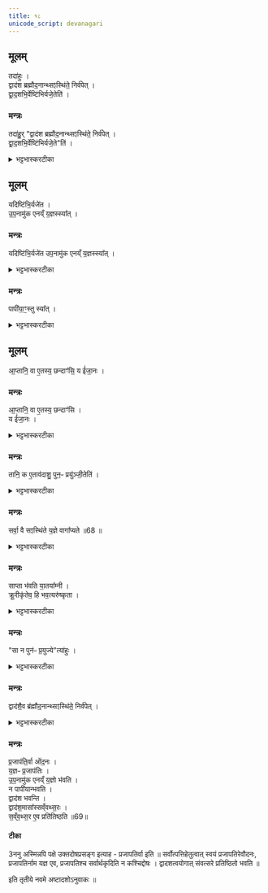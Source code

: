 ```yaml
---
title: १८
unicode_script: devanagari
---
```

## मूलम्
तदा॑हुः ।   
द्वाद॑श ब्रह्मौद॒नान्थ्सꣵस्थि॑ते॒ निर्व॑पेत् ।   
द्वा॒द॒शभि॒र्वेष्टि॑भिर्यजे॒तेति॑ ।   

### मन्त्रः
तदा॑हु॒र् "द्वाद॑श ब्रह्मौद॒नान्थ्सꣵस्थि॑ते॒ निर्व॑पेत् ।   
द्वा॒द॒शभि॒र्वेष्टि॑भिर्यजे॒ते"ति॑ ।   

<details><summary>भट्टभास्करटीका</summary>

1तदाहुः याज्ञिका विकल्पं - संस्थिते समाप्तेऽश्वमेधे गृहं गत्वा द्वादश ब्रह्मौदनान्निर्वपेत्, इष्टिभिर्वा द्वादशभिर्यजेत सर्वेऽप्याग्नेयाष्टाकपाला इत्याहुः । एतद्दूषयति - यदितादि ॥ इष्टिपक्षो दूष्यते ।   
</details>

## मूलम्
यदिष्टि॑भि॒र्यजे॑त ।   
उ॒प॒नामु॑क एनय्ँ य॒ज्ञस्स्या᳚त् ।   

### मन्त्रः

यदिष्टि॑भि॒र्यजे॑त उप॒नामु॑क एनय्ँ य॒ज्ञस्स्या᳚त् ।   
<details><summary>भट्टभास्करटीका</summary>

यदिष्टिभिर्यजेत एनं यज्ञ उपनामुकस्स्यात् अस्मिन् सदा उपनमनशीलस्स्यात्, यज्ञः फलतीति भावः । यज्ञफलं एनं न जहात्येव । 
</details>

### मन्त्रः
पापी॑या॒ꣳ॒स्तु स्या᳚त् ।   

<details><summary>भट्टभास्करटीका</summary>

किं तर्हीति - पापीयांस्तु स्यात् पापतरो भवति । कस्यचिदप्यकरणे पापः इष्टिकरणे पापतरः ब्रह्मौदनकरणे अपाप इति भावः ॥
</details>

## मूलम्
आ॒प्तानि॒ वा ए॒तस्य॒ छन्दाꣳ॑सि॒ य ई॑जा॒नः ।   
### मन्त्रः
आ॒प्तानि॒ वा ए॒तस्य॒ छन्दाꣳ॑सि ।   
य ई॑जा॒नः ।   
<details><summary>भट्टभास्करटीका</summary>

2अथ पापीयस्त्वमेव प्रतिपादयति - आप्तानीत्यादि ॥ य ईजानः समाप्तयागस्तस्य सर्वाणि छन्दांस्यपि हि आप्तानि उपयुक्तानि भवन्ति ।   
</details>

### मन्त्रः
तानि॒ क ए॒ताव॑दाशु॒ पुन॒ᳶ प्रयु॑ञ्जी॒तेति॑ ।   

<details><summary>भट्टभास्करटीका</summary>

तानि तादृशानि एतावदाशु एतावत्प्रमाणं शैघ्र्यं यत्र तादृशमतिक्षिप्रं कः पुनः प्रयुञ्जीत प्रयोक्तुमर्हति अयुक्तमेतदिति यावन् । इतिशब्दो हेतौ ।   
</details>

### मन्त्रः
सर्वा॒ वै सꣵस्थि॑ते य॒ज्ञे वागा᳚प्यते ॥68 ॥  
<details><summary>भट्टभास्करटीका</summary>

किंच - संस्थिते यज्ञे सर्वा वागाप्यते कृतप्रयोजना उपयुक्ता वर्तते ।   
</details>

### मन्त्रः
साप्ता भ॑वति या॒तया᳚म्नी ।  
क्रू॒रीकृ॑तेव॒ हि भव॒त्यरु॑ष्कृता ।  

<details><summary>भट्टभास्करटीका</summary>

सा च तथाभूता यातयाम्नी आत्तसारा भवति । तस्मात् सा अरुष्कृता पिष्टपेषणस्थानीयेन पुनः प्रयोगपीडनेन बाधिता क्रूरीकृतेव हि भवति हिंसकस्वभावतां नीतेव भवति ।   
</details>

### मन्त्रः
"सा न पुन॑ᳶ प्र॒युज्ये"त्या॑हुः ।   

<details><summary>भट्टभास्करटीका</summary>

तस्मात् सा न पुनः प्रयुज्या तदानीमेव न पुनः प्रयोक्तव्येत्याहुर्वेदार्थविदः । छान्दसः क्यप् ।   
</details>

### मन्त्रः
द्वाद॑शै॒व ब्र॑ह्मौद॒नान्थ्सꣵस्थि॑ते॒ निर्व॑पेत् ।   

<details><summary>भट्टभास्करटीका</summary>

तस्मात् ब्रह्मौदनानेव द्वादश निर्वपेत् ॥
</details>

### मन्त्रः
प्र॒जाप॑ति॒र्वा ओ॑द॒नः ।   
य॒ज्ञᳶ प्र॒जाप॑तिः ।   
उ॒प॒नामु॑क एनय्ँ य॒ज्ञो भ॑वति ।   
न पापी॑यान्भवति ।   
द्वाद॑श भवन्ति ।   
द्वाद॑श॒मासा᳚स्सव्ँवथ्स॒रः ।   
स॒व्ँव॒थ्स॒र ए॒व प्रति॑तिष्ठति ॥69॥  

#### टीका
3ननु अस्मिन्नपि पक्षे उक्तदोषप्रसङ्ग इत्याह - प्रजापतिर्वा इति ॥ सर्वोत्पत्तिहेतुत्वात् स्वयं प्रजापतिरेवौदनः, प्रजापतिर्नाम यज्ञ एव, प्रजापतिश्च सर्वार्थकृदिति न कश्चिद्दोषः । द्वादशत्वयोगात् संवत्सरे प्रतिष्ठितो भवति ॥


इति तृतीये नवमे अष्टादशोऽनुवाकः ॥  
